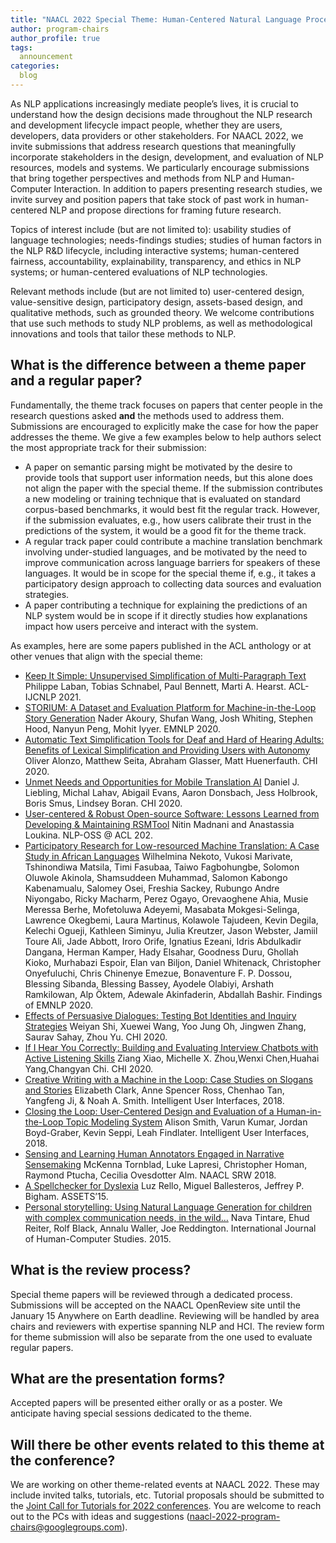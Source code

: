 ```yaml
---
title: "NAACL 2022 Special Theme: Human-Centered Natural Language Processing"
author: program-chairs
author_profile: true
tags:
  announcement
categories:
  blog
---
```


As NLP applications increasingly mediate people’s lives, it is crucial to understand how the design decisions made throughout the NLP research and development lifecycle impact people, whether they are users, developers, data providers or other stakeholders. For NAACL 2022, we invite submissions that address research questions that meaningfully incorporate stakeholders in the design, development, and evaluation of NLP resources, models and systems. We particularly encourage submissions that bring together perspectives and methods from NLP and Human-Computer Interaction. In addition to papers presenting research studies, we invite survey and position papers that take stock of past work in human-centered NLP and propose directions for framing future research.

Topics of interest include (but are not limited to): usability studies of language technologies; needs-findings studies; studies of human factors in the NLP R&D lifecycle, including interactive systems; human-centered fairness, accountability, explainability, transparency, and ethics in NLP systems; or human-centered evaluations of NLP technologies. 

Relevant methods include (but are not limited to) user-centered design, value-sensitive design, participatory design, assets-based design, and qualitative methods, such as grounded theory. We welcome contributions that use such methods to study NLP problems, as well as methodological innovations and tools that tailor these methods to NLP.


## What is the difference between a theme paper and a regular paper?

Fundamentally, the theme track focuses on papers that center people in the research questions asked **and** the methods used to address them. Submissions are encouraged to explicitly make the case for how the paper addresses the theme.  We give a few examples below to help authors select the most appropriate track for their submission: 

* A paper on semantic parsing might be motivated by the desire to provide tools that support user information needs, but this alone does not align the paper with the special theme. If the submission contributes a new modeling or training technique that is evaluated on standard corpus-based benchmarks, it would best fit the regular track. However, if the submission evaluates, e.g., how users calibrate their trust in the predictions of the system, it would be a good fit for the  theme track.
* A regular track paper could contribute a machine translation benchmark involving under-studied languages, and be motivated by the need to improve communication across language barriers for speakers of these languages. It would be in scope for the special theme if, e.g., it takes a participatory design approach to collecting data sources and evaluation strategies.  
* A paper contributing a technique for explaining the predictions of an NLP system would be in scope if it directly studies how explanations impact how users perceive and interact with the system. 

As examples, here are some papers published in the ACL anthology or at other venues that align with the special theme:

* [Keep It Simple: Unsupervised Simplification of Multi-Paragraph Text](https://aclanthology.org/2021.acl-long.498.pdf) Philippe Laban, Tobias Schnabel, Paul Bennett, Marti A. Hearst. ACL-IJCNLP 2021. 
* [STORIUM: A Dataset and Evaluation Platform for Machine-in-the-Loop Story Generation](https://aclanthology.org/2020.emnlp-main.525/) Nader Akoury, Shufan Wang, Josh Whiting, Stephen Hood, Nanyun Peng, Mohit Iyyer. EMNLP 2020. 
* [Automatic Text Simplification Tools for Deaf and Hard of Hearing Adults: Benefits of Lexical Simplification and Providing Users with Autonomy](https://doi.org/10.1145/3313831.3376563) Oliver Alonzo, Matthew Seita, Abraham Glasser, Matt Huenerfauth. CHI 2020. 
* [Unmet Needs and Opportunities for Mobile Translation AI](https://dl.acm.org/doi/10.1145/3313831.3376261) Daniel J. Liebling, Michal Lahav, Abigail Evans, Aaron Donsbach, Jess Holbrook, Boris Smus, Lindsey Boran. CHI 2020. 
* [User-centered & Robust Open-source Software: Lessons Learned from Developing & Maintaining RSMTool](https://aclanthology.org/2020.nlposs-1.20.pdf) Nitin Madnani and Anastassia Loukina. NLP-OSS @ ACL 202. 
* [Participatory Research for Low-resourced Machine Translation: A Case Study in African Languages](https://aclanthology.org/2020.findings-emnlp.195/) Wilhelmina Nekoto, Vukosi Marivate, Tshinondiwa Matsila, Timi Fasubaa, Taiwo Fagbohungbe, Solomon Oluwole Akinola, Shamsuddeen Muhammad, Salomon Kabongo Kabenamualu, Salomey Osei, Freshia Sackey, Rubungo Andre Niyongabo, Ricky Macharm, Perez Ogayo, Orevaoghene Ahia, Musie Meressa Berhe, Mofetoluwa Adeyemi, Masabata Mokgesi-Selinga, Lawrence Okegbemi, Laura Martinus, Kolawole Tajudeen, Kevin Degila, Kelechi Ogueji, Kathleen Siminyu, Julia Kreutzer, Jason Webster, Jamiil Toure Ali, Jade Abbott, Iroro Orife, Ignatius Ezeani, Idris Abdulkadir Dangana, Herman Kamper, Hady Elsahar, Goodness Duru, Ghollah Kioko, Murhabazi Espoir, Elan van Biljon, Daniel Whitenack, Christopher Onyefuluchi, Chris Chinenye Emezue, Bonaventure F. P. Dossou, Blessing Sibanda, Blessing Bassey, Ayodele Olabiyi, Arshath Ramkilowan, Alp Öktem, Adewale Akinfaderin, Abdallah Bashir. Findings of EMNLP 2020. 
* [Effects of Persuasive Dialogues: Testing Bot Identities and Inquiry Strategies](https://dl.acm.org/doi/abs/10.1145/3313831.3376843) Weiyan Shi, Xuewei Wang, Yoo Jung Oh, Jingwen Zhang, Saurav Sahay, Zhou Yu. CHI 2020. 
* [If I Hear You Correctly: Building and Evaluating Interview Chatbots with Active Listening Skills](https://dl.acm.org/doi/abs/10.1145/3313831.3376131) Ziang Xiao, Michelle X. Zhou,Wenxi Chen,Huahai Yang,Changyan Chi. CHI 2020. 
* [Creative Writing with a Machine in the Loop: Case Studies on Slogans and Stories](https://homes.cs.washington.edu/~eaclark7/www/iui2018.pdf) Elizabeth Clark, Anne Spencer Ross, Chenhao Tan, Yangfeng Ji, & Noah A. Smith. Intelligent User Interfaces, 2018. 
* [Closing the Loop: User-Centered Design and Evaluation of a Human-in-the-Loop Topic Modeling System](http://legacydirs.umiacs.umd.edu/~jbg/docs/2018_iui_itm.pdf) Alison Smith, Varun Kumar, Jordan Boyd-Graber, Kevin Seppi, Leah Findlater. Intelligent User Interfaces, 2018. 
* [Sensing and Learning Human Annotators Engaged in Narrative Sensemaking](https://aclanthology.org/N18-4019.pdf) McKenna Tornblad, Luke Lapresi, Christopher Homan, Raymond Ptucha, Cecilia Ovesdotter Alm. NAACL SRW 2018.
* [A Spellchecker for Dyslexia](https://dl.acm.org/doi/abs/10.1145/2700648.2809850) Luz Rello, Miguel Ballesteros, Jeffrey P. Bigham. ASSETS’15. 
* [Personal storytelling: Using Natural Language Generation for children with complex communication needs, in the wild…](https://doi.org/10.1016/j.ijhcs.2016.04.005) Nava Tintare, Ehud Reiter, Rolf Black, Annalu Waller,  Joe Reddington. International Journal of Human-Computer Studies. 2015. 


## What is the review process?

Special theme papers will be reviewed through a dedicated process. Submissions will be accepted on the NAACL OpenReview site until the January 15 Anywhere on Earth deadline. Reviewing will be handled by area chairs and reviewers with expertise spanning NLP and HCI. The review form for theme submission will also be separate from the one used to evaluate regular papers.


## What are the presentation forms?

Accepted papers will be presented either orally or as a poster. We anticipate having special sessions dedicated to the theme.

## Will there be other events related to this theme at the conference?

We are working on other theme-related events at NAACL 2022. These may include invited talks, tutorials, etc. 
Tutorial proposals should be submitted to the [Joint Call for Tutorials for 2022 conferences](https://2022.naacl.org/calls/tutorials/). 
You are welcome to reach out to the PCs with ideas and suggestions ([naacl-2022-program-chairs@googlegroups.com](mailto:naacl-2022-program-chairs@googlegroups.com)).

